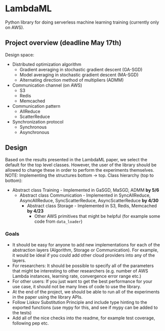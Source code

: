 # LambdaML
Python library for doing serverless machine learning training (currently only on AWS).

## Project overview (deadline May 17th)
Design space:
* Distributed optimization algorithm
  * Gradient averaging in stochastic gradient descent (GA-SGD)
  * Model averaging in stochastic gradient descent (MA-SGD)
  * Alternating direction method of multipliers (ADMM)
* Communication channel (on AWS)
  * S3
  * Redis
  * Memcached
* Communication pattern
  * AllReduce
  * ScatterReduce
* Synchronization protocol
  * Synchronous
  * Asynchronous

## Design
Based on the results presented in the LambdaML paper, we select the default for the top level classes. However, the user of the library should be allowed to change these in order to perform the experiments themselves.
NOTE: Implementing the structures bottom -> top.
Class hierarchy (top to bottom):
* Abstract class Training - Implemented in GaSGD, MaSGD, ADMM **by 5/6**
  * Abstract class Communication - Implemented in SyncAllReduce, AsyncAllReduce, SyncScatterReduce, AsyncScatterReduce **by 4/30**
    * Abstract class Storage - Implemented in S3, Redis, Memcached **by 4/23**
      * Other AWS primitives that might be helpful (for example some code from `data_loader`)

### Goals
- It should be easy for anyone to add new implementations for each of the abstraction layers (Algorithm, Storage or Communication). For example, it would be ideal if you could add other cloud providers into any of the layers.
- For researchers: It should be possible to specify all of the parameters that might be interesting to other researchers (e.g. number of AWS Lambda instances, learning rate, convergence error range etc.)
- For other users: If you just want to get the best performance for your use case, it should not be many lines of code to use the library.
- At the end of the project, we should be able to run all of the experiments in the paper using the library APIs.
- Follow Liskov Substitution Principle and include type hinting to the exported functions (use mypy for this, and see if mypy can be added to the tests)
- Add all of the nice checks into the readme, for example test coverage, following pep etc.
